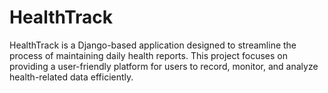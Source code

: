 # HealthTrack

HealthTrack is a Django-based application designed to streamline the process of maintaining daily health reports. This project focuses on providing a user-friendly platform for users to record, monitor, and analyze health-related data efficiently.
